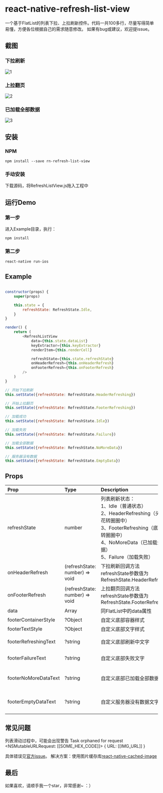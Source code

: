 # react-native-refresh-list-view

一个基于FlatList的列表下拉、上拉刷新控件。代码一共100多行，尽量写得简单易懂，方便各位根据自己的需求随意修改。
如果有bug或建议，欢迎提issue。

## 截图

### 下拉刷新

<img src="https://github.com/huanxsd/react-native-refresh-list-view/blob/master/screen_shot/1.png" alt="1" title="1">

### 上拉翻页

<img src="https://github.com/huanxsd/react-native-refresh-list-view/blob/master/screen_shot/2.png" alt="2" title="2">

### 已加载全部数据

<img src="https://github.com/huanxsd/react-native-refresh-list-view/blob/master/screen_shot/3.png" alt="3" title="3">

## 安装

### NPM
```
npm install --save rn-refresh-list-view
```

### 手动安装
下载源码，将RefreshListView.js拖入工程中


## 运行Demo

### 第一步
进入Example目录，执行：
```
npm install
```

### 第二步
```
react-native run-ios
```

## Example

``` javascript

constructor(props) {
    super(props)

    this.state = {
        refreshState: RefreshState.Idle,
    }
}

render() {
    return (
        <RefreshListView
            data={this.state.dataList}
            keyExtractor={this.keyExtractor}
            renderItem={this.renderCell}

            refreshState={this.state.refreshState}
            onHeaderRefresh={this.onHeaderRefresh}
            onFooterRefresh={this.onFooterRefresh}
        />
    )
}

// 开始下拉刷新
this.setState({refreshState: RefreshState.HeaderRefreshing})

// 开始上拉翻页
this.setState({refreshState: RefreshState.FooterRefreshing})

// 加载成功
this.setState({refreshState: RefreshState.Idle})

// 加载失败
this.setState({refreshState: RefreshState.Failure})

// 加载全部数据
this.setState({refreshState: RefreshState.NoMoreData})

// 服务器没有数据
this.setState({refreshState: RefreshState.EmptyData})
```

## Props

| Prop | Type | Description | Default |
| :- | :- | :- | :- |
| refreshState | number | 列表刷新状态：<br/>1、Idle（普通状态）<br/>2、HeaderRefreshing（头部菊花转圈圈中）<br/>3、FooterRefreshing（底部菊花转圈圈中）<br/>4、NoMoreData（已加载全部数据）<br/>5、Failure（加载失败） | None |
| onHeaderRefresh | (refreshState: number) => void | 下拉刷新回调方法<br/>refreshState参数值为RefreshState.HeaderRefreshing | None |
| onFooterRefresh | (refreshState: number) => void | 上拉翻页回调方法<br/>refreshState参数值为RefreshState.FooterRefreshing | None |
| data | Array | 同FlatList中的data属性 | None |
| footerContainerStyle | ?Object | 自定义底部容器样式 | None |
| footerTextStyle | ?Object | 自定义底部文字样式 | None |
| footerRefreshingText | ?string | 自定义底部刷新中文字 | '数据加载中…' |
| footerFailureText | ?string | 自定义底部失败文字 | '点击重新加载' |
| footerNoMoreDataText | ?string | 自定义底部已加载全部数据文字 | '已加载全部数据' |
| footerEmptyDataText | ?string | 自定义服务器没有数据文字 | '暂时没有相关数据' |

## 常见问题
列表滑动过程中，可能会出现警告
Task orphaned for request <NSMutableURLRequest: [[SOME_HEX_CODE]]> { URL: [[IMG_URL]] }

具体错误见[官方issue](https://github.com/facebook/react-native/issues/12152)。
解决方案：使用图片缓存库[react-native-cached-image](https://github.com/kfiroo/react-native-cached-image)


## 最后

如果喜欢，请顺手我一个star，非常感谢~  ：）
